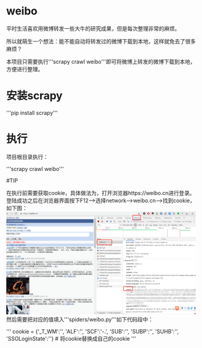 # weibo
平时生活喜欢用微博转发一些大牛的研究成果，但是每次整理非常的麻烦。

所以就萌生一个想法：能不能自动将转发过的微博下载到本地，这样就免去了很多麻烦？

本项目只需要执行'''scrapy crawl weibo'''即可将微博上转发的微博下载到本地，方便进行整理。

# 安装scrapy

'''pip install scrapy'''

# 执行

项目根目录执行：

'''scrapy crawl weibo'''

#TIP

在执行前需要获取cookie，具体做法为，打开浏览器https://weibo.cn进行登录。
登陆成功之后在浏览器界面按下F12-->选择network-->weibo.cn-->找到cookie，如下图：
![](./weibo.png)
然后需要把对应的值填入'''spiders/weibo.py'''如下代码段中：

'''
    cookie = {'_T_WM':'',
            'ALF':'',
             'SCF':'-.',
             'SUB':'',
             'SUBP':'',
             'SUHB':'',
             'SSOLoginState':''}  # 将cookie替换成自己的cookie
'''

